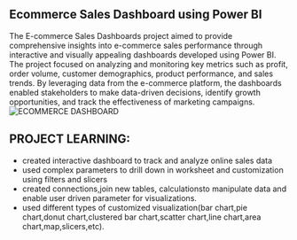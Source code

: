 
## Ecommerce Sales Dashboard using Power BI

The E-commerce Sales Dashboards project aimed to provide comprehensive insights into e-commerce sales performance through interactive and visually appealing dashboards developed using Power BI. The project focused on analyzing and monitoring key metrics such as profit, order volume, customer demographics, product performance, and sales trends. By leveraging data from the e-commerce platform, the dashboards enabled stakeholders to make data-driven decisions, identify growth opportunities, and track the effectiveness of marketing campaigns.
![ECOMMERCE DASHBOARD](https://github.com/user-attachments/assets/10a64fc8-a554-4105-850c-6c196908e865)

## PROJECT LEARNING:
- created interactive dashboard to track and analyze online sales data 
- used complex parameters to drill down in worksheet and customization using filters and slicers
- created connections,join new tables, calculationsto manipulate data and enable user driven parameter for visualizations.
- used different types of customized visualization(bar chart,pie chart,donut chart,clustered bar chart,scatter chart,line chart,area chart,map,slicers,etc).

